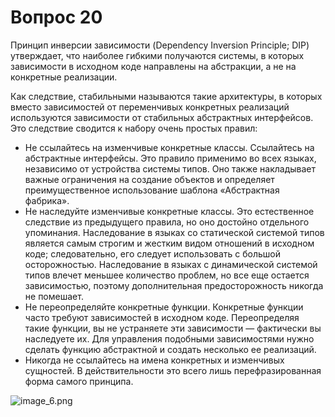 # Вопрос 20

Принцип инверсии зависимости (Dependency Inversion Principle; DIP) утверждает, что наиболее гибкими получаются системы, в которых зависимости
в исходном коде направлены на абстракции, а не на конкретные реализации.

Как следствие, стабильными называются такие архитектуры, в которых
вместо зависимостей от переменчивых конкретных реализаций используются зависимости от стабильных абстрактных интерфейсов. Это следствие
сводится к набору очень простых правил:
* Не ссылайтесь на изменчивые конкретные классы. Ссылайтесь на абстрактные интерфейсы. Это правило применимо во всех языках, независимо от устройства системы типов. Оно также накладывает важные ограничения на создание объектов и определяет преимущественное использование шаблона «Абстрактная фабрика».
* Не наследуйте изменчивые конкретные классы. Это естественное следствие из предыдущего правила, но оно достойно отдельного упоминания. Наследование в языках со статической системой типов является самым строгим и жестким видом отношений в исходном коде; следовательно, его следует использовать с большой осторожностью. Наследование в языках с динамической системой типов влечет меньшее количество проблем, но все еще остается зависимостью, поэтому дополнительная предосторожность никогда не помешает.
* Не переопределяйте конкретные функции. Конкретные функции часто требуют зависимостей в исходном коде. Переопределяя такие функции, вы не устраняете эти зависимости — фактически вы наследуете их. Для управления подобными зависимостями нужно сделать функцию абстрактной и создать несколько ее реализаций.
* Никогда не ссылайтесь на имена конкретных и изменчивых сущностей. В действительности это всего лишь перефразированная форма самого принципа.

![image_6.png](image_6.png)